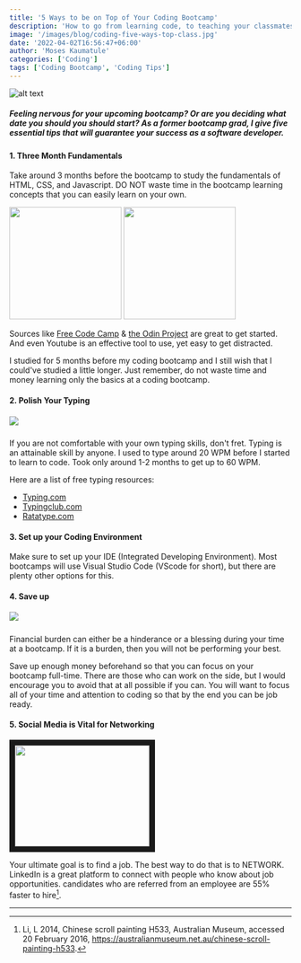 ```yaml
---
title: '5 Ways to be on Top of Your Coding Bootcamp'
description: 'How to go from learning code, to teaching your classmates.'
image: '/images/blog/coding-five-ways-top-class.jpg'
date: '2022-04-02T16:56:47+06:00'
author: 'Moses Kaumatule'
categories: ['Coding']
tags: ['Coding Bootcamp', 'Coding Tips']
---
```


![alt text](https://media0.giphy.com/media/snEeOh54kCFxe/giphy.webp?cid=ecf05e479pk5sx24yste9nt045dvxb0r5ociu2wkoonar86y&rid=giphy.webp&ct=g)

##### Feeling nervous for your upcoming bootcamp? Or are you deciding what date you should you should start? As a former bootcamp grad, I give five essential tips that will guarantee your success as a software developer.

#### 1. Three Month Fundamentals

Take around 3 months before the bootcamp to study the fundamentals of HTML, CSS, and Javascript. DO NOT waste time in the bootcamp learning concepts that you can easily learn on your own.

<img src='https://upload.wikimedia.org/wikipedia/commons/3/39/FreeCodeCamp_logo.png' width='200'>
<img src='https://miro.medium.com/max/1000/0*otyi14oWF9dPW61i' width='200'>
<br />

Sources like [Free Code Camp](https://www.freecodecamp.org/) & [the Odin Project](https://www.theodinproject.com/home) are great to get started. And even Youtube is an effective tool to use, yet easy to get distracted.

I studied for 5 months before my coding bootcamp and I still wish that I could've studied a little longer. Just remember, do not waste time and money learning only the basics at a coding bootcamp.

#### 2. Polish Your Typing

##### ![](https://media2.giphy.com/media/13GIgrGdslD9oQ/200w.webp?cid=ecf05e47seydjnw2jpcereb3au867qcstdcwhxg15egi7wl1&rid=200w.webp&ct=g)

If you are not comfortable with your own typing skills, don't fret. Typing is an attainable skill by anyone. I used to type around 20 WPM before I started to learn to code. Took only around 1-2 months to get up to 60 WPM.

Here are a list of free typing resources:

<ul>
<li><a href='https://www.typing.com/'>Typing.com</a></li>
<li><a href='https://www.typingclub.com/'>Typingclub.com</a></li>
<li><a href='https://www.ratatype.com/'>Ratatype.com</a></li>
</ul>

#### 3. Set up your Coding Environment

Make sure to set up your IDE (Integrated Developing Environment). Most bootcamps will use Visual Studio Code (VScode for short), but there are plenty other options for this.

#### 4. Save up

##### ![](https://media3.giphy.com/media/5e22CwMaD4oMSk3Qpc/200w.webp?cid=ecf05e47pmul7smoppv59u1kyrg3p89327awp387xr3butmb&rid=200w.webp&ct=g)

Financial burden can either be a hinderance or a blessing during your time at a bootcamp. If it is a burden, then you will not be performing your best.

Save up enough money beforehand so that you can focus on your bootcamp full-time. There are those who can work on the side, but I would encourage you to avoid that at all possible if you can. You will want to focus all of your time and attention to coding so that by the end you can be job ready.

#### 5. Social Media is Vital for Networking

<a href="http://www.youtube.com/watch?feature=player_embedded&v=zd4ALKv8Das
" target="_blank"><img src="http://img.youtube.com/vi/zd4ALKv8Das/0.jpg" 
 width="240" height="180" border="10" /></a>

Your ultimate goal is to find a job. The best way to do that is to NETWORK. LinkedIn is a great platform to connect with people who know about job opportunities. candidates who are referred from an employee are 55% faster to hire[^3].

<hr/>

[^3]: Li, L 2014, Chinese scroll painting H533, Australian Museum, accessed 20 February 2016, <https://australianmuseum.net.au/chinese-scroll-painting-h533>.
